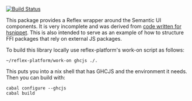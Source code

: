 [![Build Status](https://travis-ci.org/reflex-frp/reflex-dom-semui.svg?branch=master)](https://travis-ci.org/reflex-frp/reflex-dom-semui)

This package provides a Reflex wrapper around the Semantic UI components.  It is very
incomplete and was derived from [code written for
hsnippet](https://github.com/mightybyte/hsnippet/blob/64cc17d2bf2bcce219f3ab8e96b7fd6071d5b56b/frontend/src/SemanticUI.hs).
This is also intended to serve as an example of how to structure FFI packages
that rely on external JS packages.

To build this library locally use reflex-platform's work-on script as follows:

    ~/reflex-platform/work-on ghcjs ./.

This puts you into a nix shell that has GHCJS and the environment it needs.
Then you can build with:

    cabal configure --ghcjs
    cabal build

